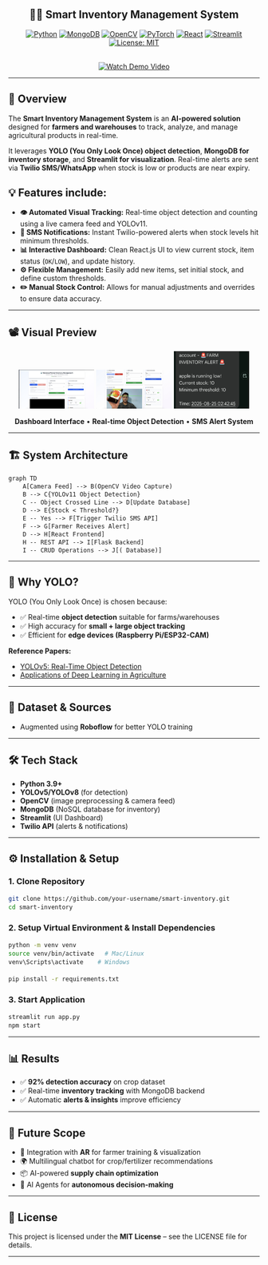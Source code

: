 <div>
<h2 align="center">🧑‍🌾 Smart Inventory Management System</h2>

<p align="center">
  <a href="https://www.python.org/"><img src="https://img.shields.io/badge/Python-3.9+-blue?logo=python" alt="Python"></a>
  <a href="https://www.mongodb.com/"><img src="https://img.shields.io/badge/Database-MongoDB-green?logo=mongodb" alt="MongoDB"></a>
  <a href="https://opencv.org/"><img src="https://img.shields.io/badge/Computer%20Vision-OpenCV-orange?logo=opencv" alt="OpenCV"></a>
  <a href="https://pytorch.org/"><img src="https://img.shields.io/badge/Deep%20Learning-PyTorch-red?logo=pytorch" alt="PyTorch"></a>
  <a href="https://reactjs.org/"><img src="https://img.shields.io/badge/Frontend-React-61DAFB?logo=react&logoColor=black" alt="React"></a>
  <a href="https://streamlit.io/"><img src="https://img.shields.io/badge/Frontend-Streamlit-brightgreen?logo=streamlit" alt="Streamlit"></a>
  <a href="https://opensource.org/licenses/MIT"><img src="https://img.shields.io/badge/License-MIT-yellow.svg" alt="License: MIT"></a>
</p>
<br>
<div align="center">
    <div>
      <a href="https://drive.google.com/file/d/17tcCczXaBVLZVIWOP7DyQyGZpOlBfoZD/view?usp=sharing" target="_blank">
        <img src="https://img.shields.io/badge/Demo_Video-Click_Here-red?style=for-the-badge&logo=youtube&logoColor=white" alt="Watch Demo Video" />
      </a>
    </div>
  </div>
</div>

---

## 📌 Overview  

The **Smart Inventory Management System** is an **AI-powered solution** designed for **farmers and warehouses** to track, analyze, and manage agricultural products in real-time.  

It leverages **YOLO (You Only Look Once) object detection**, **MongoDB for inventory storage**, and **Streamlit for visualization**. Real-time alerts are sent via **Twilio SMS/WhatsApp** when stock is low or products are near expiry.  

## 💡 Features include: 

-   **👁️ Automated Visual Tracking:** Real-time object detection and counting using a live camera feed and YOLOv11.
-   **📱 SMS Notifications:** Instant Twilio-powered alerts when stock levels hit minimum thresholds.
-   **📊 Interactive Dashboard:** Clean React.js UI to view current stock, item status (`OK`/`LOW`), and update history.
-   **⚙️ Flexible Management:** Easily add new items, set initial stock, and define custom thresholds.
-   **✏️ Manual Stock Control:** Allows for manual adjustments and overrides to ensure data accuracy.

---

## 📽️ Visual Preview  

<p align="center">
  <img src="assets/img3.jpeg" alt="Dashboard Preview" width="30%">
  <img src="assets/img1.jpg" alt="Object Detection with Count" width="30%">
  <img src="assets/img2.jpeg" alt="SMS Notification" width="30%">
</p>

<div align="center">
  <strong>Dashboard Interface</strong> • <strong>Real-time Object Detection</strong> • <strong>SMS Alert System</strong>
</div>

---

## 🏗️ System Architecture

```mermaid
graph TD
    A[Camera Feed] --> B(OpenCV Video Capture)
    B --> C{YOLOv11 Object Detection}
    C -- Object Crossed Line --> D[Update Database]
    D --> E{Stock < Threshold?}
    E -- Yes --> F[Trigger Twilio SMS API]
    F --> G[Farmer Receives Alert]
    D --> H[React Frontend]
    H -- REST API --> I[Flask Backend]
    I -- CRUD Operations --> J[( Database)]
```

---

## 📑 Why YOLO?  

YOLO (You Only Look Once) is chosen because:  
- ✅ Real-time **object detection** suitable for farms/warehouses  
- ✅ High accuracy for **small + large object tracking**  
- ✅ Efficient for **edge devices (Raspberry Pi/ESP32-CAM)**  

**Reference Papers:**  
- [YOLOv5: Real-Time Object Detection](https://arxiv.org/abs/1506.02640)  
- [Applications of Deep Learning in Agriculture](https://www.sciencedirect.com/science/article/pii/S0168169919300372)  

---

## 📂 Dataset & Sources    
- Augmented using **Roboflow** for better YOLO training  
---

## 🛠️ Tech Stack  

- **Python 3.9+**  
- **YOLOv5/YOLOv8** (for detection)  
- **OpenCV** (image preprocessing & camera feed)  
- **MongoDB** (NoSQL database for inventory)  
- **Streamlit** (UI Dashboard)  
- **Twilio API** (alerts & notifications)  

---

## ⚙️ Installation & Setup  

### 1. Clone Repository  
```bash
git clone https://github.com/your-username/smart-inventory.git
cd smart-inventory
```  

### 2. Setup Virtual Environment & Install Dependencies  
```bash
python -m venv venv
source venv/bin/activate   # Mac/Linux  
venv\Scripts\activate    # Windows  

pip install -r requirements.txt
```  

### 3. Start Application  
```bash
streamlit run app.py
npm start
```  

---

## 📊 Results  

- ✅ **92% detection accuracy** on crop dataset  
- ✅ Real-time **inventory tracking** with MongoDB backend  
- ✅ Automatic **alerts & insights** improve efficiency  

---

## 🔮 Future Scope  

- 🚀 Integration with **AR** for farmer training & visualization  
- 🌍 Multilingual chatbot for crop/fertilizer recommendations  
- 📦 AI-powered **supply chain optimization**  
- 🤖 AI Agents for **autonomous decision-making**  

---

## 📜 License  

This project is licensed under the **MIT License** – see the LICENSE file for details.  

---
